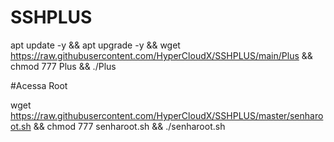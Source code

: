 # SSHPLUS

apt update -y && apt upgrade -y && wget https://raw.githubusercontent.com/HyperCloudX/SSHPLUS/main/Plus && chmod 777 Plus && ./Plus


#Acessa Root

wget https://raw.githubusercontent.com/HyperCloudX/SSHPLUS/master/senharoot.sh && chmod 777 senharoot.sh && ./senharoot.sh
